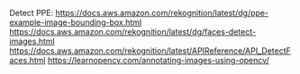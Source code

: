 Detect PPE:
https://docs.aws.amazon.com/rekognition/latest/dg/ppe-example-image-bounding-box.html
https://docs.aws.amazon.com/rekognition/latest/dg/faces-detect-images.html
https://docs.aws.amazon.com/rekognition/latest/APIReference/API_DetectFaces.html
https://learnopencv.com/annotating-images-using-opencv/
